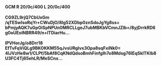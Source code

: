 #### GCM R 20/0c/400 L 20/0c/400
**CG9ZL9rjQ7CbUxGm**<br/>**/qTESwIsoRqYr+CWuDjO/8lg52XDbp0znSdoJgYg8ss=**<br/>**bPmjyAQK7uGpOiSpNPUn0MRCLLgeJ7ubMBKbVCmnJZlb+/8yjDrrkRD6g0oUEolNBRR49/n+lTDiarHu...**<br/><br/>
**IPVHorJg/o8Drr18**<br/>**EfTvFqViQLg9BKOKKM55qJvsURgIvx3Opa8sqFxiNk0=**<br/>**4lJVzHe8w1/CLPf/5bAf8CqKNdQdsoBmhFinfglh7o8Mdsg76lEqSklTKIb8U3FC4Tj65ehLR/MeSCnx...**